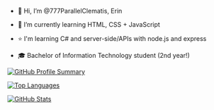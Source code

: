 - 👋 Hi, I’m @777ParallelClematis, Erin
- 🌱 I’m currently learning HTML, CSS + JavaScript
- ⭐ I'm learning C# and server-side/APIs with node.js and express

- 🎓 Bachelor of Information Technology student (2nd year!)

  
[![GitHub Profile Summary](https://github-profile-summary-cards.vercel.app/api/cards/profile-details?username=777ParallelClematis&theme=github_dark)](https://github.com/777ParallelClematis)

[![Top Languages](https://github-readme-stats.vercel.app/api/top-langs/?username=777ParallelClematis&layout=compact&theme=tokyonight)](https://github.com/777ParallelClematis)

[![GitHub Stats](https://github-readme-stats.vercel.app/api?username=777ParallelClematis&show_icons=true&hide_rank=true&theme=transparent)](https://github.com/777ParallelClematis)
